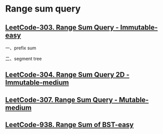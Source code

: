 # Range sum query

## [LeetCode-303. Range Sum Query - Immutable-easy](https://leetcode.cn/problems/range-sum-query-immutable/)

一、prefix sum

二、segment tree

## [LeetCode-304. Range Sum Query 2D - Immutable-medium](https://leetcode.cn/problems/range-sum-query-2d-immutable/)





## [LeetCode-307. Range Sum Query - Mutable-medium](https://leetcode.cn/problems/range-sum-query-mutable/)



## [LeetCode-938. Range Sum of BST-easy](https://leetcode.cn/problems/range-sum-of-bst/)
